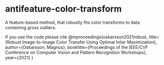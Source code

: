 # antifeature-color-transform
A feature-based method, that robustly fits color transforms to data containing gross outliers. 

If you use the code please cite
@inproceedings{oskarsson2021robust,
  title={Robust Image-to-Image Color Transfer Using Optimal Inlier Maximization},
  author={Oskarsson, Magnus},
  booktitle={Proceedings of the IEEE/CVF Conference on Computer Vision and Pattern Recognition Workshops},
  year={2021}
}
